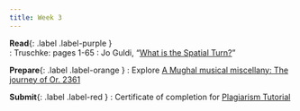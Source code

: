 ```yaml
---
title: Week 3
---
```




**Read**{: .label .label-purple }  
: Truschke: pages 1-65
: Jo Guldi, “[What is the Spatial Turn?](https://spatial.scholarslab.org/spatial-turn/)” 

**Prepare**{: .label .label-orange } 
: Explore [A Mughal musical miscellany: The journey of Or. 2361](https://uploads.knightlab.com/storymapjs/38614ede8d5ac2e3b111d3b0c76423cc/the-creation-of-or-2361/index.html)  
  
**Submit**{: .label .label-red } 
: Certificate of completion for [Plagiarism Tutorial](https://plagiarism.iu.edu/index.html)

